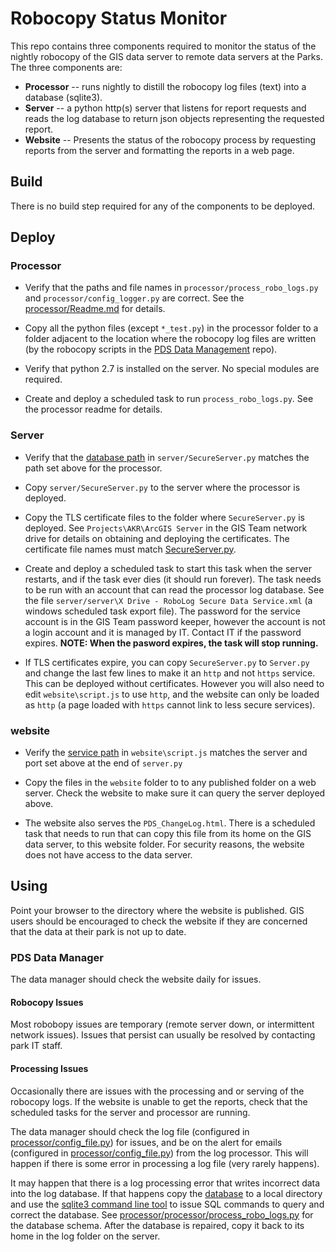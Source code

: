 # Robocopy Status Monitor

This repo contains three components required to monitor the status of the
nightly robocopy of the GIS data server to remote data servers at the Parks.
The three components are:

* **Processor** -- runs nightly to distill the robocopy log files (text)
  into a database (sqlite3).
* **Server** -- a python http(s) server that listens for report requests and
  reads the log database to return json objects representing the
  requested report.
* **Website** -- Presents the status of the robocopy process by requesting
  reports from the server and formatting the reports in a web page.

## Build

There is no build step required for any of the components to be deployed.

## Deploy

### Processor

* Verify that the paths and file names in `processor/process_robo_logs.py`
and `processor/config_logger.py` are correct. See the
[processor/Readme.md](https://github.com/AKROGIS/Robo-Website/tree/master/processor/Readme.md)
for details.

* Copy all the python files (except `*_test.py`) in the processor folder to
a folder adjacent to the location where the robocopy log files are written
(by the robocopy scripts in the
[PDS Data Management](https://github.com/AKROGIS/PDS-Data-Management/tree/master/robo-copy)
repo).

* Verify that python 2.7 is installed on the server.  No special modules
are required.

* Create and deploy a scheduled task to run `process_robo_logs.py`.  See
the processor readme for details.

### Server

* Verify that the
[database path](https://github.com/AKROGIS/Robo-Website/blob/master/server/SecureServer.py#L10)
in `server/SecureServer.py` matches the path set above for the
processor.

* Copy `server/SecureServer.py` to the server where the processor is deployed.

* Copy the TLS certificate files to the folder where `SecureServer.py` is
deployed.  See `Projects\AKR\ArcGIS Server` in the GIS Team network drive for
details on obtaining and deploying the certificates. The certificate file
names must match
[SecureServer.py](https://github.com/AKROGIS/Robo-Website/blob/master/server/SecureServer.py#L430).

* Create and deploy a scheduled task to start this task when the server
restarts, and if the task ever dies (it should run forever).  The task
needs to be run with an account that can read the processor log database.
See the file `server/server\X Drive - RoboLog Secure Data Service.xml`
(a windows scheduled task export file).  The password for the service
account is in the GIS Team password keeper, however the account is not a
login account and it is managed by IT.  Contact IT if the password expires.
**NOTE: When the pasword expires, the task will stop running.**

* If TLS certificates expire, you can copy `SecureServer.py` to `Server.py`
and change the last few lines to make it an `http` and not `https` service.
This can be deployed without certificates. However you will also need
to edit `website\script.js` to use `http`, and the website can only be loaded
as `http` (a page loaded with `https` cannot link to less secure services).

### website

* Verify the
[service path](https://github.com/AKROGIS/Robo-Website/blob/master/website/script.js#L6)
in `website\script.js` matches the server and port set above at the end of
`server.py`

* Copy the files in the `website` folder to to any published folder
on a web server.  Check the website to make sure it can query the
server deployed above.

* The website also serves the `PDS_ChangeLog.html`.  There is a scheduled task
that needs to run that can copy this file from its home on the GIS data server,
to this website folder.  For security reasons, the website does not have
access to the data server.

## Using

Point your browser to the directory where the website is published.  GIS
users should be encouraged to check the website if they are concerned
that the data at their park is not up to date.

### PDS Data Manager

The data manager should check the website daily for issues.

#### Robocopy Issues

Most robobopy issues are temporary (remote server down, or intermittent
network issues).  Issues that persist can usually be resolved by contacting
park IT staff.

#### Processing Issues

Occasionally there are issues with the processing and or serving of the
robocopy logs.  If the website is unable to get the reports, check
that the scheduled tasks for the server and processor are running.

The data manager should check the log file (configured in
[processor/config_file.py](https://github.com/AKROGIS/Robo-Website/blob/master/processor/config_logger.py#L28))
for issues, and be on the alert for emails (configured in
[processor/config_file.py](https://github.com/AKROGIS/Robo-Website/blob/master/processor/config_logger.py#L37))
from the log processor. This will happen if there is some error
in processing a log file (very rarely happens).

It may happen that there is a log processing error that writes
incorrect data into the log database. If that happens copy the
[database](https://github.com/AKROGIS/Robo-Website/blob/master/processor/process_robo_logs.py#L485)
to a local directory and use the
[sqlite3 command line tool](https://sqlite.org/cli.html)
to issue SQL commands to query and correct the database.  See
[processor/processor/process_robo_logs.py](https://github.com/AKROGIS/Robo-Website/blob/master/processor/process_robo_logs.py#L239-L290)
for the database schema.  After the database is repaired, copy it back to
its home in the log folder on the server.
